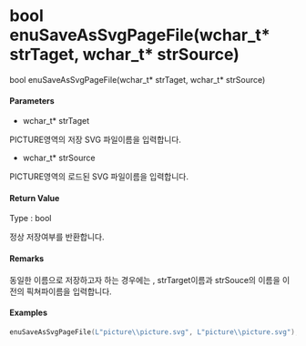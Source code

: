# bool enuSaveAsSvgPageFile\(wchar\_t\* strTaget, wchar\_t\* strSource\)

bool enuSaveAsSvgPageFile\(wchar\_t\* strTaget, wchar\_t\* strSource\)

#### Parameters

* wchar\_t\* strTaget

PICTURE영역의 저장 SVG 파일이름을 입력합니다.

* wchar\_t\* strSource

PICTURE영역의 로드된 SVG 파일이름을 입력합니다.

#### Return Value

Type : bool

정상 저장여부를 반환합니다.

#### Remarks

동일한 이름으로 저장하고자 하는 경우에는 , strTarget이름과 strSouce의 이름을 이전의 픽쳐파이름을 입력합니다.

#### Examples

```cpp
enuSaveAsSvgPageFile(L"picture\\picture.svg", L"picture\\picture.svg");
```



